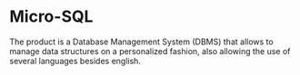 # Micro-SQL

The product is a Database Management System (DBMS) that allows to manage data structures on a personalized fashion, also allowing the use of several languages besides english. 
